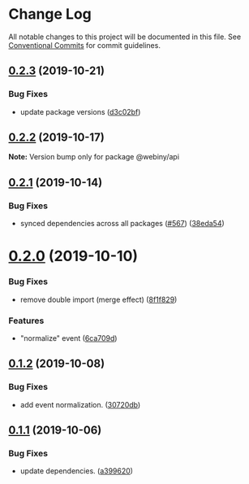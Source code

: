# Change Log

All notable changes to this project will be documented in this file.
See [Conventional Commits](https://conventionalcommits.org) for commit guidelines.

## [0.2.3](https://github.com/webiny/webiny-js/compare/@webiny/api@0.2.2...@webiny/api@0.2.3) (2019-10-21)


### Bug Fixes

* update package versions ([d3c02bf](https://github.com/webiny/webiny-js/commit/d3c02bfe2b47f474d8a1a474ee937207d8e941e8))





## [0.2.2](https://github.com/webiny/webiny-js/compare/@webiny/api@0.2.1...@webiny/api@0.2.2) (2019-10-17)

**Note:** Version bump only for package @webiny/api





## [0.2.1](https://github.com/webiny/webiny-js/compare/@webiny/api@0.2.0...@webiny/api@0.2.1) (2019-10-14)


### Bug Fixes

* synced dependencies across all packages ([#567](https://github.com/webiny/webiny-js/issues/567)) ([38eda54](https://github.com/webiny/webiny-js/commit/38eda547bead6e8a2c46875730bbcd8f1227e475))





# [0.2.0](https://github.com/webiny/webiny-js/compare/@webiny/api@0.1.2...@webiny/api@0.2.0) (2019-10-10)


### Bug Fixes

* remove double import (merge effect) ([8f1f829](https://github.com/webiny/webiny-js/commit/8f1f829))


### Features

* "normalize" event ([6ca709d](https://github.com/webiny/webiny-js/commit/6ca709d))





## [0.1.2](https://github.com/webiny/webiny-js/compare/@webiny/api@0.1.1...@webiny/api@0.1.2) (2019-10-08)


### Bug Fixes

* add event normalization. ([30720db](https://github.com/webiny/webiny-js/commit/30720db))





## [0.1.1](https://github.com/webiny/webiny-js/compare/@webiny/api@0.1.0...@webiny/api@0.1.1) (2019-10-06)


### Bug Fixes

* update dependencies. ([a399620](https://github.com/webiny/webiny-js/commit/a399620))
